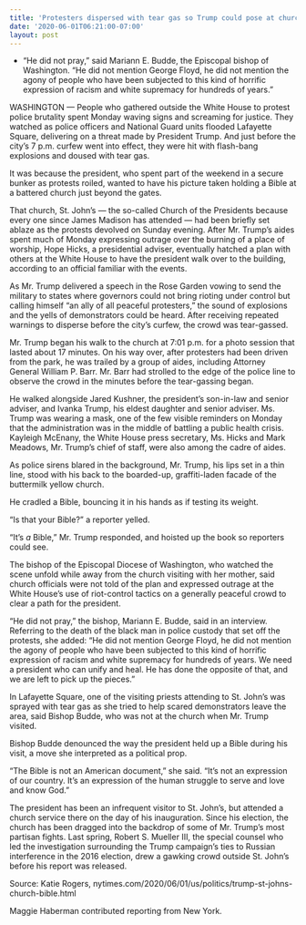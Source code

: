 ```yaml
---
title: 'Protesters dispersed with tear gas so Trump could pose at church'
date: '2020-06-01T06:21:00-07:00'
layout: post
---
```


- “He did not pray,” said Mariann E. Budde, the Episcopal bishop of Washington. “He did not mention George Floyd, he did not mention the agony of people who have been subjected to this kind of horrific expression of racism and white supremacy for hundreds of years.”

WASHINGTON — People who gathered outside the White House to protest police brutality spent Monday waving signs and screaming for justice. They watched as police officers and National Guard units flooded Lafayette Square, delivering on a threat made by President Trump. And just before the city’s 7 p.m. curfew went into effect, they were hit with flash-bang explosions and doused with tear gas.

It was because the president, who spent part of the weekend in a secure bunker as protests roiled, wanted to have his picture taken holding a Bible at a battered church just beyond the gates.

That church, St. John’s — the so-called Church of the Presidents because every one since James Madison has attended — had been briefly set ablaze as the protests devolved on Sunday evening. After Mr. Trump’s aides spent much of Monday expressing outrage over the burning of a place of worship, Hope Hicks, a presidential adviser, eventually hatched a plan with others at the White House to have the president walk over to the building, according to an official familiar with the events.

As Mr. Trump delivered a speech in the Rose Garden vowing to send the military to states where governors could not bring rioting under control but calling himself “an ally of all peaceful protesters,” the sound of explosions and the yells of demonstrators could be heard. After receiving repeated warnings to disperse before the city’s curfew, the crowd was tear-gassed.

Mr. Trump began his walk to the church at 7:01 p.m. for a photo session that lasted about 17 minutes. On his way over, after protesters had been driven from the park, he was trailed by a group of aides, including Attorney General William P. Barr. Mr. Barr had strolled to the edge of the police line to observe the crowd in the minutes before the tear-gassing began.

He walked alongside Jared Kushner, the president’s son-in-law and senior adviser, and Ivanka Trump, his eldest daughter and senior adviser. Ms. Trump was wearing a mask, one of the few visible reminders on Monday that the administration was in the middle of battling a public health crisis. Kayleigh McEnany, the White House press secretary, Ms. Hicks and Mark Meadows, Mr. Trump’s chief of staff, were also among the cadre of aides.

As police sirens blared in the background, Mr. Trump, his lips set in a thin line, stood with his back to the boarded-up, graffiti-laden facade of the buttermilk yellow church.

He cradled a Bible, bouncing it in his hands as if testing its weight.

“Is that your Bible?” a reporter yelled.

“It’s *a* Bible,” Mr. Trump responded, and hoisted up the book so reporters could see.

The bishop of the Episcopal Diocese of Washington, who watched the scene unfold while away from the church visiting with her mother, said church officials were not told of the plan and expressed outrage at the White House’s use of riot-control tactics on a generally peaceful crowd to clear a path for the president.

“He did not pray,” the bishop, Mariann E. Budde, said in an interview. Referring to the death of the black man in police custody that set off the protests, she added: “He did not mention George Floyd, he did not mention the agony of people who have been subjected to this kind of horrific expression of racism and white supremacy for hundreds of years. We need a president who can unify and heal. He has done the opposite of that, and we are left to pick up the pieces.”

In Lafayette Square, one of the visiting priests attending to St. John’s was sprayed with tear gas as she tried to help scared demonstrators leave the area, said Bishop Budde, who was not at the church when Mr. Trump visited.

Bishop Budde denounced the way the president held up a Bible during his visit, a move she interpreted as a political prop.

“The Bible is not an American document,” she said. “It’s not an expression of our country. It’s an expression of the human struggle to serve and love and know God.”

The president has been an infrequent visitor to St. John’s, but attended a church service there on the day of his inauguration. Since his election, the church has been dragged into the backdrop of some of Mr. Trump’s most partisan fights. Last spring, Robert S. Mueller III, the special counsel who led the investigation surrounding the Trump campaign’s ties to Russian interference in the 2016 election, drew a gawking crowd outside St. John’s before his report was released.

Source: Katie Rogers, nytimes.com/2020/06/01/us/politics/trump-st-johns-church-bible.html

Maggie Haberman contributed reporting from New York.